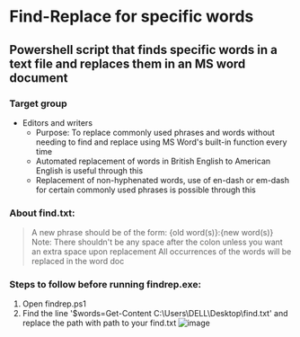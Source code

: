 # Find-Replace for specific words
## Powershell script that finds specific words in a text file and replaces them in an MS word document<br>

### Target group<br>
- Editors and writers
  - Purpose: To replace commonly used phrases and words without needing to find and replace using MS Word's built-in function every time
  - Automated replacement of words in British English to American English is useful through this
  - Replacement of non-hyphenated words, use of en-dash or em-dash for certain commonly used phrases is possible through this

### About find.txt:
> A new phrase should be of the form: {old word(s)}:{new word(s)}
  > Note: There shouldn't be any space after the colon unless you want an extra space upon replacement
> All occurrences of the words will be replaced in the word doc

### Steps to follow before running findrep.exe:
1. Open findrep.ps1
2. Find the line
    '$words=Get-Content C:\Users\DELL\Desktop\find.txt'
   and replace the path with path to your find.txt
![image](https://github.com/Vaishnavi502/find-replace/assets/68768878/185451d8-e51e-4aab-8be9-0161915fa4f8)
